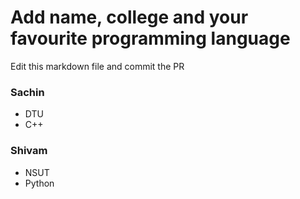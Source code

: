 # Add name, college and your favourite programming language

Edit this markdown file and commit the PR

### Sachin
- DTU
- C++

### Shivam
- NSUT
- Python
